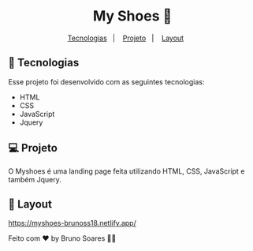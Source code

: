 

# 
<h1 align="center">
My Shoes 👠
</h1>

<p align="center">
  <a href="#-tecnologias">Tecnologias</a>&nbsp;&nbsp;&nbsp;|&nbsp;&nbsp;&nbsp;
  <a href="#-projeto">Projeto</a>&nbsp;&nbsp;&nbsp;|&nbsp;&nbsp;&nbsp;
  <a href="#-layout">Layout</a>&nbsp;&nbsp;&nbsp; &nbsp;&nbsp;&nbsp;
  
</p>







## 🚀 Tecnologias

Esse projeto foi desenvolvido com as seguintes tecnologias:

- HTML
- CSS
- JavaScript
- Jquery


## 💻 Projeto

O Myshoes é uma landing page feita utilizando HTML, CSS, JavaScript e também Jquery.

## 🔖 Layout

https://myshoes-brunoss18.netlify.app/




Feito com ♥ by Bruno Soares 👋🏽


